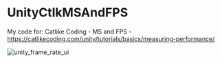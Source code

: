 # UnityCtlkMSAndFPS
My code for: Catlike Coding - MS and FPS - https://catlikecoding.com/unity/tutorials/basics/measuring-performance/

![unity_frame_rate_ui](https://github.com/seacomit/UnityCtlkMSAndFPS/assets/86527888/00247a3e-f937-4e30-9c9d-55d77b045ef1)
